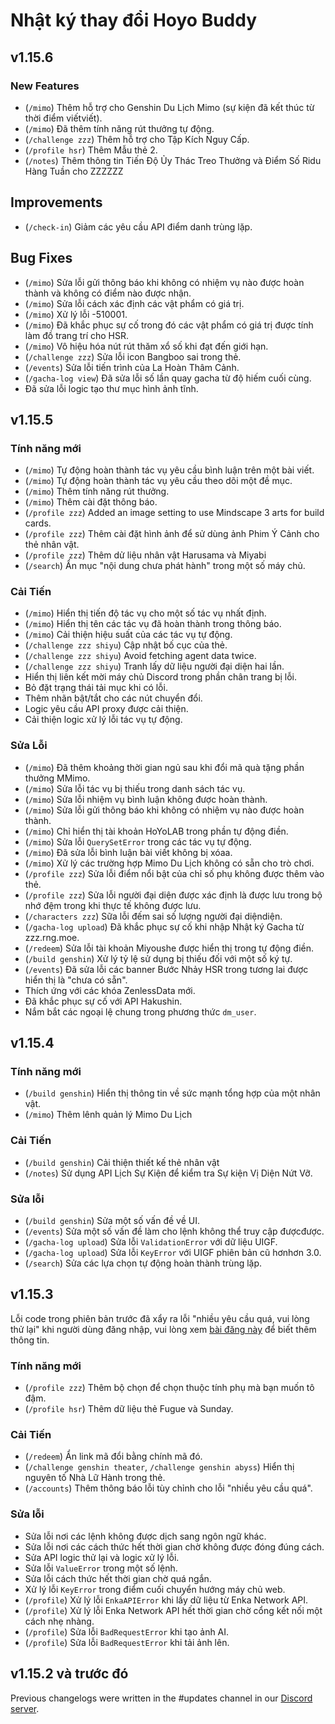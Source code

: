 # Nhật ký thay đổi Hoyo Buddy

## v1.15.6

### New Features

- (`/mimo`) Thêm hỗ trợ cho Genshin Du Lịch Mimo (sự kiện đã kết thúc từ thời điểm viếtviết).
- (`/mimo`) Đã thêm tính năng rút thưởng tự động.
- (`/challenge zzz`) Thêm hỗ trợ cho Tập Kích Nguy Cấp.
- (`/profile hsr`) Thêm Mẫu thẻ 2.
- (`/notes`) Thêm thông tin Tiến Độ Ủy Thác Treo Thưởng và Điểm Số Ridu Hàng Tuần cho ZZZZZZ

## Improvements

- (`/check-in`) Giảm các yêu cầu API điểm danh trùng lặp.

## Bug Fixes

- (`/mimo`) Sửa lỗi gửi thông báo khi không có nhiệm vụ nào được hoàn thành và không có điểm nào được nhận.
- (`/mimo`) Sửa lỗi cách xác định các vật phẩm có giá trị.
- (`/mimo`) Xử lý lỗi -510001.
- (`/mimo`) Đã khắc phục sự cố trong đó các vật phẩm có giá trị được tính làm đồ trang trí cho HSR.
- (`/mimo`) Vô hiệu hóa nút rút thăm xổ số khi đạt đến giới hạn.
- (`/challenge zzz`) Sửa lỗi icon Bangboo sai trong thẻ.
- (`/events`) Sửa lỗi tiến trình của La Hoàn Thâm Cảnh.
- (`/gacha-log view`) Đã sửa lỗi số lần quay gacha từ độ hiếm cuối cùng.
- Đã sửa lỗi logic tạo thư mục hình ảnh tĩnh.

## v1.15.5

### Tính năng mới

- (`/mimo`) Tự động hoàn thành tác vụ yêu cầu bình luận trên một bài viết.
- (`/mimo`) Tự động hoàn thành tác vụ yêu cầu theo dõi một đề mục.
- (`/mimo`) Thêm tính năng rút thưởng.
- (`/mimo`) Thêm cài đặt thông báo.
- (`/profile zzz`) Added an image setting to use Mindscape 3 arts for build cards.
- (`/profile zzz`) Thêm cài đặt hình ảnh để sử dùng ảnh Phim Ý Cảnh cho thẻ nhân vật.
- (`/profile zzz`) Thêm dử liệu nhân vật Harusama và Miyabi
- (`/search`) Ẩn mục "nội dung chưa phát hành" trong một số máy chủ.

### Cải Tiến

- (`/mimo`) Hiển thị tiến độ tác vụ cho một số tác vụ nhất định.
- (`/mimo`) Hiển thị tên các tác vụ đã hoàn thành trong thông báo.
- (`/mimo`) Cải thiện hiệu suất của các tác vụ tự động.
- (`/challenge zzz shiyu`) Cập nhật bố cục của thẻ.
- (`/challenge zzz shiyu`) Avoid fetching agent data twice.
- (`/challenge zzz shiyu`) Tranh lấy dữ liệu người đại diện hai lần.
- Hiển thị liên kết mời máy chủ Discord trong phần chân trang bị lỗi.
- Bỏ đặt trạng thái tải mục khi có lỗi.
- Thêm nhãn bật/tắt cho các nút chuyển đổi.
- Logic yêu cầu API proxy được cải thiện.
- Cải thiện logic xử lý lỗi tác vụ tự động.

### Sửa Lỗi

- (`/mimo`) Đã thêm khoảng thời gian ngủ sau khi đổi mã quà tặng phần thưởng MMimo.
- (`/mimo`) Sửa lỗi tác vụ bị thiếu trong danh sách tác vụ.
- (`/mimo`) Sửa lỗi nhiệm vụ bình luận không được hoàn thành.
- (`/mimo`) Sửa lỗi gửi thông báo khi không có nhiệm vụ nào được hoàn thành.
- (`/mimo`) Chỉ hiển thị tài khoản HoYoLAB trong phần tự động điền.
- (`/mimo`) Sửa lỗi `QuerySetError` trong các tác vụ tự động.
- (`/mimo`) Đã sửa lỗi bình luận bài viết không bị xóaa.
- (`/mimo`) Xử lý các trường hợp Mimo Du Lịch không có sẵn cho trò chơi.
- (`/profile zzz`) Sửa lỗi điểm nổi bật của chỉ số phụ không được thêm vào thẻ.
- (`/profile zzz`) Sửa lỗi người đại diện được xác định là được lưu trong bộ nhớ đệm trong khi thực tế không được lưu.
- (`/characters zzz`) Sữa lỗi đếm sai số lượng người đại diệndiện.
- (`/gacha-log upload`) Đã khắc phục sự cố khi nhập Nhật ký Gacha từ zzz.rng.moe.
- (`/redeem`) Sửa lỗi tài khoản Miyoushe được hiển thị trong tự động điền.
- (`/build genshin`) Xử lý tỷ lệ sử dụng bị thiếu đối với một số ký tự.
- (`/events`) Đã sửa lỗi các banner Bước Nhảy HSR trong tương lai được hiển thị là "chưa có sẵn".
- Thích ứng với các khóa ZenlessData mới.
- Đã khắc phục sự cố với API Hakushin.
- Nắm bắt các ngoại lệ chung trong phương thức `dm_user`.

## v1.15.4

### Tính năng mới

- (`/build genshin`) Hiển thị thông tin về sức mạnh tổng hợp của một nhân vật.
- (`/mimo`) Thêm lênh quản lý Mimo Du Lịch

### Cải Tiến

- (`/build genshin`) Cải thiện thiết kế thẻ nhân vật
- (`/notes`) Sử dụng API Lịch Sự Kiện để kiểm tra Sự kiện Vị Diện Nứt Vỡ.

### Sửa lỗi

- (`/build genshin`) Sửa một số vấn đề về UI.
- (`/events`) Sửa một số vấn đề làm cho lệnh không thể truy cập đượcđược.
- (`/gacha-log upload`) Sửa lỗi `ValidationError` với dữ liệu UIGF.
- (`/gacha-log upload`) Sửa lỗi `KeyError` với UIGF phiên bản cũ hơnhơn 3.0.
- (`/search`) Sửa các lựa chọn tự động hoàn thành trùng lặp.

## v1.15.3

Lỗi code trong phiên bản trước đã xẩy ra lỗi "nhiều yêu cầu quá, vui lòng thử lại" khi người dùng đăng nhập, vui lòng xem [bài đăng này](https://link.seria.moe/kky283) để biết thêm thông tin.

### Tính năng mới

- (`/profile zzz`) Thêm bộ chọn để chọn thuộc tính phụ mà bạn muốn tô đậm.
- (`/profile hsr`) Thêm dữ liệu thẻ Fugue và Sunday.

### Cải Tiến

- (`/redeem`) Ẩn link mã đổi bằng chính mã đó.
- (`/challenge genshin theater`, `/challenge genshin abyss`) Hiển thị nguyên tố Nhà Lữ Hành trong thẻ.
- (`/accounts`) Thêm thông báo lỗi tùy chỉnh cho lỗi "nhiều yêu cầu quá".

### Sửa lỗi

- Sửa lỗi nơi các lệnh không được dịch sang ngôn ngữ khác.
- Sửa lỗi nơi các cách thức hết thời gian chờ không được đóng đúng cách.
- Sửa API logic thử lại và logic xử lý lỗi.
- Sửa lỗi `ValueError` trong một số lệnh.
- Sửa lỗi cách thức hết thời gian chờ quá ngắn.
- Xử lý lỗi `KeyError` trong điểm cuối chuyển hướng máy chủ web.
- (`/profile`) Xử lý lỗi `EnkaAPIError` khi lấy dữ liệu từ Enka Network API.
- (`/profile`)  Xử lý lỗi Enka Network API hết thời gian chờ cổng kết nối một cách nhẹ nhàng.
- (`/profile`) Sửa lỗi `BadRequestError` khi tạo ảnh AI.
- (`/profile`) Sửa lỗi `BadRequestError` khi tải ảnh lên.

## v1.15.2 và trước đó

Previous changelogs were written in the #updates channel in our [Discord server](https://link.seria.moe/hb-dc).
